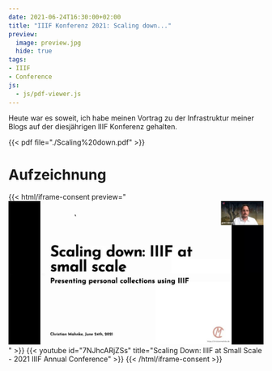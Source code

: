 ```yaml
---
date: 2021-06-24T16:30:00+02:00
title: "IIIF Konferenz 2021: Scaling down..."
preview:
  image: preview.jpg
  hide: true
tags:
- IIIF
- Conference
js:
  - js/pdf-viewer.js
---
```

Heute war es soweit, ich habe meinen Vortrag zu der Infrastruktur meiner Blogs auf der diesjährigen IIIF Konferenz gehalten.

<!--more-->
{{< pdf file="./Scaling%20down.pdf" >}}

# Aufzeichnung

{{< html/iframe-consent preview="<img class='video-preview' src='preview.jpg' alt='Vorschau'>" >}}
    {{< youtube id="7NJhcARjZSs" title="Scaling Down: IIIF at Small Scale - 2021 IIIF Annual Conference" >}}
{{< /html/iframe-consent >}}
